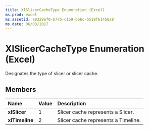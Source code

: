 ```yaml
---
title: XlSlicerCacheType Enumeration (Excel)
ms.prod: excel
ms.assetid: a9328ef0-b77b-c159-bb6c-b518f6145028
ms.date: 06/08/2017
---
```



# XlSlicerCacheType Enumeration (Excel)

Designates the type of slicer or slicer cache.


## Members



|Name|Value|Description|
|:-----|:-----|:-----|
| **xlSlicer**|1|Slicer cache represents a Slicer.|
| **xlTimeline**|2|Slicer cache represents a Timeline.|

